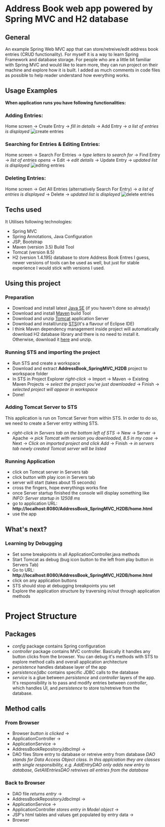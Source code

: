 # Address Book web app powered by Spring MVC and H2 database

## General
An example Spring Web MVC app that can store/retreive/edit address book entries (CRUD functionality).
For myself it is a way to learn Spring Framework and database storage.
For people who are a little bit familiar with Spring MVC and would like to learn more, they can run project on their machine and explore how it is built.
I added as much comments in code files as possible to help reader understand how everything works.

## Usage Examples
**When application runs you have following functionalities:**
### Adding Entries:
Home screen -> Create Entry -> *fill in details* -> Add Entry -> *a list of entries is displayed*
![create entries](https://user-images.githubusercontent.com/11411618/27771905-36df359e-5f50-11e7-8fe4-d5f14fc72f08.gif)

### Searching for Entries & Editing Entries:
Home screen -> Search For Entries -> *type letters to search for* -> Find Entry -> *list of entries opens* -> Edit -> *edit details* -> Update Entry -> *updated list is displayed*
![editing entries](https://user-images.githubusercontent.com/11411618/27772236-e0c15a24-5f55-11e7-80b9-7a7399b74e46.gif)

### Deleting Entries:
Home screen -> Get All Entries (alternatively Search For Entry) -> *a list of entries is displayed* -> Delete -> *updated list is displayed*
![delete entries](https://user-images.githubusercontent.com/11411618/27772379-eceddd4c-5f58-11e7-9cdf-bc5d35cee4ec.gif)

## Techs used
It Utilises following technologies:
* Spring MVC
* Spring Annotations, Java Configuration
* JSP, Bootstrap
* Maven (version 3.5) Build Tool
* Tomcat (version 8.5)
* H2 (version 1.4.195) database to store Address Book Entres
I guess, newer versions of tools can be used as well, but just for stable experience I would stick with versions I used.

## Using this project
### Preparation
* Download and install latest [Java SE](http://www.oracle.com/technetwork/java/javase/downloads/index.html) (if you haven't done so already)
* Download and install [Maven](https://maven.apache.org/download.cgi) build Tool
* Download and unzip [Tomcat](https://tomcat.apache.org/) application Server
* Download and install/unzip [STS](https://spring.io/tools/sts/all)(it's a flavour of Eclipse IDE)
* I think Maven dependency management inside project will automatically download H2 database library and there is no need to install it. Otherwise, download it [here](http://www.h2database.com/html/main.html) and unzip.
### Running STS and importing the project
* Run STS and create a workspace
* Download and extract **AddressBook_SpringMVC_H2DB** project to workspace folder
* In STS in Project Explorer *right-click* -> Import -> Maven -> Existing Maven Projects -> *select the project you've just downloaded* -> Finish -> *selected project will appear in workspace*
* Done!
### Adding Tomcat Server to STS
This application is run on Tomcat Server from within STS. In order to do so, we need to create a Server entry withing STS.
* *right-click in Servers tab on the bottom left of STS* -> New -> Server -> Apache -> *pick Tomcat with version you downloaded, 8.5 in my case* -> Next -> *Click on imported project and click Add* -> Finish -> *in servers tab newly created Tomcat server will be listed*
### Running Application
* click on Tomcat server in Servers tab
* click button with play icon in Servers tab
* server will start (takes about 15 seconds)
* cross the fingers, hope everythings works fine
* once Server startup finished the console will display something like *INFO: Server startup in 12508 ms*
* go to application URL: **http://localhost:8080/AddressBook_SpringMVC_H2DB/home.html**
* use the app

## What's next?
### Learning by Debugging
* Set some breakpoints in all ApplicationController.java methods
* Start Tomcat as debug (bug icon button to the left from play button in Servers Tab)
* Go to URL: **http://localhost:8080/AddressBook_SpringMVC_H2DB/home.html**
* click on any application buttons
* STS should stop at debugging breakpoints you set
* Explore the application structure by traversing in/out through application methods

# Project Structure
## Packages
* *config* package contains Spring configuration
* *controller* package contains MVC controller. Basically it handles any button clicks from the browser. You can debug it's methods with STS to explore method calls and overall application architecture
* *persistence* handles database layer of the app
* *persistence/jdbc* contains specific JDBC calls to the database
* *service* is a glue between *persistence* and *controller* layers of the app. It's responsibility is to pass and modify entries between *controller*, which handles UI, and *persistence* to store to/retreive from the database.

## Method calls
### From Browser
* Browser *button is clicked* -> 
* ApplicationController -> 
* ApplicationService -> 
* AddressBookRepositoryJdbcImpl -> 
* DAO files Store entry to database or retreive entry from database
*DAO stands for Data Access Object class. In this applciation they are classes with single responsibility, e.g. AddEntryDAO only adds new entry to database, GetAllEntriesDAO retreives all entries from the database*
### Back to Browser
* DAO file *returns entry* ->
* AddressBookRepositoryJdbcImpl ->
* ApplicationService ->
* ApplicationController *stores entry in Model object* ->
* JSP's html tables and values get populated by entry data ->
* Browser
